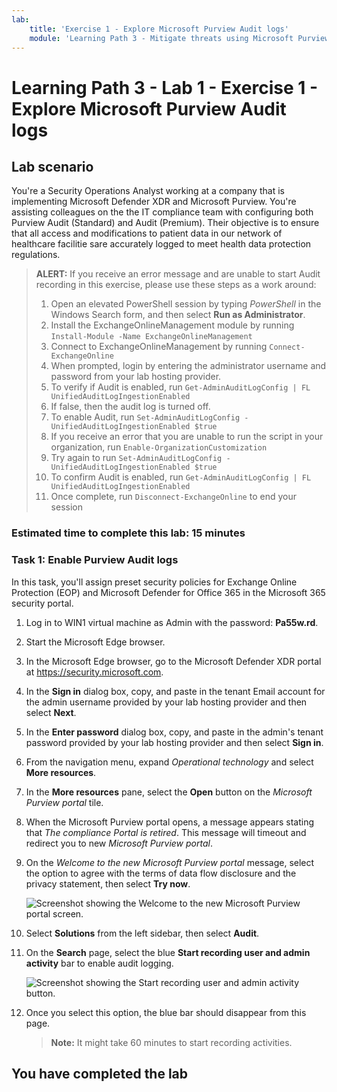 ```yaml
---
lab:
    title: 'Exercise 1 - Explore Microsoft Purview Audit logs'
    module: 'Learning Path 3 - Mitigate threats using Microsoft Purview'
---
```


# Learning Path 3 - Lab 1 - Exercise 1 - Explore Microsoft Purview Audit logs

## Lab scenario

You're a Security Operations Analyst working at a company that is implementing Microsoft Defender XDR and Microsoft Purview. You're assisting colleagues on the the IT compliance team with configuring both Purview Audit (Standard) and Audit (Premium). Their objective is to ensure that all access and modifications to patient data in our network of healthcare facilitie sare accurately logged to meet health data protection regulations.

>**ALERT:** If you receive an error message and are unable to start Audit recording in this exercise, please use these steps as a work around:
>
>1. Open an elevated PowerShell session by typing *PowerShell* in the Windows Search form, and then select **Run as Administrator**.
>1. Install the ExchangeOnlineManagement module by running `Install-Module -Name ExchangeOnlineManagement`
>1. Connect to ExchangeOnlineManagement by running `Connect-ExchangeOnline`
>1. When prompted, login by entering the administrator username and password from your lab hosting provider.
>1. To verify if Audit is enabled, run `Get-AdminAuditLogConfig | FL UnifiedAuditLogIngestionEnabled`
>1. If false, then the audit log is turned off.
>1. To enable Audit, run `Set-AdminAuditLogConfig -UnifiedAuditLogIngestionEnabled $true`
>1. If you receive an error that you are unable to run the script in your organization, run `Enable-OrganizationCustomization`
>1. Try again to run `Set-AdminAuditLogConfig -UnifiedAuditLogIngestionEnabled $true`
>1. To confirm Audit is enabled, run `Get-AdminAuditLogConfig | FL UnifiedAuditLogIngestionEnabled`
>1. Once complete, run `Disconnect-ExchangeOnline` to end your session

### Estimated time to complete this lab: 15 minutes

### Task 1: Enable Purview Audit logs

In this task, you'll assign preset security policies for Exchange Online Protection (EOP) and Microsoft Defender for Office 365 in the Microsoft 365 security portal.

1. Log in to WIN1 virtual machine as Admin with the password: **Pa55w.rd**.  

1. Start the Microsoft Edge browser.

1. In the Microsoft Edge browser, go to the Microsoft Defender XDR portal at <https://security.microsoft.com>.

1. In the **Sign in** dialog box, copy, and paste in the tenant Email account for the admin username provided by your lab hosting provider and then select **Next**.

1. In the **Enter password** dialog box, copy, and paste in the admin's tenant password provided by your lab hosting provider and then select **Sign in**.

1. From the navigation menu, expand *Operational technology* and select **More resources**.

1. In the **More resources** pane, select the **Open** button on the *Microsoft Purview portal* tile.

1. When the Microsoft Purview portal opens, a message appears stating that *The compliance Portal is retired*. This message will timeout and redirect you to new *Microsoft Purview portal*.

1. On the *Welcome to the new Microsoft Purview portal* message, select the option to agree with the terms of data flow disclosure and the privacy statement, then select **Try now**.

    ![Screenshot showing the Welcome to the new Microsoft Purview portal screen.](../Media/welcome-purview-portal.png)

1. Select **Solutions** from the left sidebar, then select **Audit**.

1. On the **Search** page, select the blue **Start recording user and admin activity** bar to enable audit logging.

    ![Screenshot showing the Start recording user and admin activity button.](../Media/enable-audit-button.png)

1. Once you select this option, the blue bar should disappear from this page.

    >**Note:**
    > It might take 60 minutes to start recording activities.

## You have completed the lab
